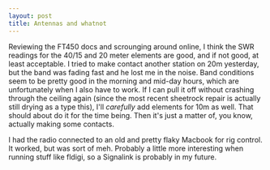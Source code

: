 ```yaml
---
layout: post
title: Antennas and whatnot
---
```

Reviewing the FT450 docs and scrounging around online, I think the SWR readings for the 40/15 and 20 meter elements are good, and if not good, at least acceptable. I tried to make contact another station on 20m yesterday, but the band was fading fast and he lost me in the noise. Band conditions seem to be pretty good in the morning and mid-day hours, which are unfortunately when I also have to work. If I can pull it off without crashing through the ceiling again (since the most recent sheetrock repair is actually still drying as a type this), I'll _carefully_ add elements for 10m as well. That should about do it for the time being. Then it's just a matter of, you know, actually making some contacts.

I had the radio connected to an old and pretty flaky Macbook for rig control. It worked, but was sort of meh. Probably a little more interesting when running stuff like fldigi, so a Signalink is probably in my future.
